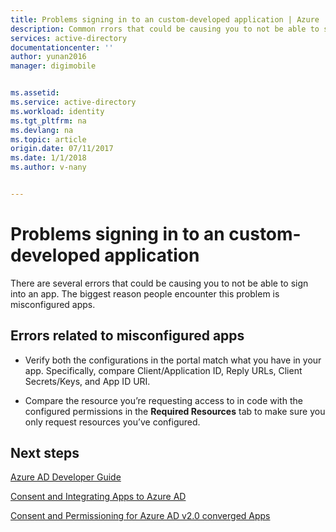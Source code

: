 ```yaml
---
title: Problems signing in to an custom-developed application | Azure
description: Common rrors that could be causing you to not be able to sign into an application you have developed with Azure AD
services: active-directory
documentationcenter: ''
author: yunan2016
manager: digimobile


ms.assetid: 
ms.service: active-directory
ms.workload: identity
ms.tgt_pltfrm: na
ms.devlang: na
ms.topic: article
origin.date: 07/11/2017
ms.date: 1/1/2018
ms.author: v-nany


---
```


# Problems signing in to an custom-developed application

There are several errors that could be causing you to not be able to sign into an app. The biggest reason people encounter this problem is misconfigured apps.

## Errors related to  misconfigured apps

* Verify both the configurations in the portal match what you have in your app. Specifically, compare Client/Application ID, Reply URLs, Client Secrets/Keys, and App ID URI.

* Compare the resource you’re requesting access to in code with the configured permissions in the **Required Resources** tab to make sure you only request resources you’ve configured.


## Next steps

[Azure AD Developer Guide](./develop/active-directory-developers-guide.md)<br>

[Consent and Integrating Apps to Azure AD](./develop/active-directory-integrating-applications.md)<br>

[Consent and Permissioning for Azure AD v2.0 converged Apps](./develop/active-directory-v2-scopes.md)<br>


